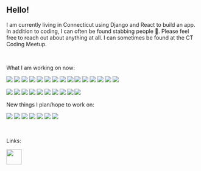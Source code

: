## Hello!

I am currently living in Connecticut using Django and React to build an app.  In addition to coding, I can often be found stabbing people 🤺.  Please feel free to reach out about anything at all.  I can sometimes be found at the CT Coding Meetup.

<br/>

What I am working on now:

<img src="https://img.shields.io/badge/Amazon_AWS-FF9900?style=for-the-badge&logo=amazonaws&logoColor=white"> <img src="https://img.shields.io/badge/Django-092E20?style=for-the-badge&logo=django&logoColor=green"> <img src="https://img.shields.io/badge/Docker-2CA5E0?style=for-the-badge&logo=docker&logoColor=whitex"> <img src="https://img.shields.io/badge/GIT-E44C30?style=for-the-badge&logo=git&logoColor=white"> <img src="https://img.shields.io/badge/Github%20Actions-282a2e?style=for-the-badge&logo=githubactions&logoColor=367cfe"> <img src="https://img.shields.io/badge/Linux-FCC624?style=for-the-badge&logo=linux&logoColor=black"> <img src="https://img.shields.io/badge/Nginx-009639?style=for-the-badge&logo=nginx&logoColor=white"> <img src="https://img.shields.io/badge/PostgreSQL-316192?style=for-the-badge&logo=postgresql&logoColor=white"> <img src="https://camo.githubusercontent.com/16526d91eeca81010d2b5ae7da2994764f4689a7d88ef0a804438a9ce4b25850/68747470733a2f2f696d672e736869656c64732e696f2f62616467652f5079746573742d3041394544432e7376673f7374796c653d666f722d7468652d6261646765266c6f676f3d507974657374266c6f676f436f6c6f723d7768697465"> <img src="https://img.shields.io/badge/React-20232A?style=for-the-badge&logo=react&logoColor=61DAFB"> <img src="https://img.shields.io/badge/Shell_Script-121011?style=for-the-badge&logo=gnu-bash&logoColor=white"> <img src="https://img.shields.io/badge/Stripe-626CD9?style=for-the-badge&logo=Stripe&logoColor=white"> <img src="https://img.shields.io/badge/TypeScript-007ACC?style=for-the-badge&logo=typescript&logoColor=white"> <img src="https://camo.githubusercontent.com/141552b94a404cccf8299c65dd95b72126380f2a144ea36169f915a8972bc5ca/68747470733a2f2f696d672e736869656c64732e696f2f62616467652f56696d2d3031393733332e7376673f7374796c653d666f722d7468652d6261646765266c6f676f3d56696d266c6f676f436f6c6f723d7768697465"> <img src="https://img.shields.io/badge/VSCode-0078D4?style=for-the-badge&logo=visual%20studio%20code&logoColor=white"> 

<img src="https://img.shields.io/badge/Jupyter-F37626.svg?&style=for-the-badge&logo=Jupyter&logoColor=white"> <img src="https://img.shields.io/badge/Microsoft_Excel-217346?style=for-the-badge&logo=microsoft-excel&logoColor=white"> <img src="https://img.shields.io/badge/Numpy-777BB4?style=for-the-badge&logo=numpy&logoColor=white"> <img src="https://img.shields.io/badge/OpenCV-27338e?style=for-the-badge&logo=OpenCV&logoColor=white"> <img src="https://img.shields.io/badge/Pandas-2C2D72?style=for-the-badge&logo=pandas&logoColor=white"> <img src="https://img.shields.io/badge/Proxmox-E57000?style=for-the-badge&logo=proxmox&logoColor=white"> <img src="https://img.shields.io/badge/R-276DC3?style=for-the-badge&logo=r&logoColor=white"> <img src="https://img.shields.io/badge/Raspberry%20Pi-A22846?style=for-the-badge&logo=Raspberry%20Pi&logoColor=white"> <img src="https://img.shields.io/badge/scikit_learn-F7931E?style=for-the-badge&logo=scikit-learn&logoColor=white"> <img src="https://img.shields.io/badge/SciPy-654FF0?style=for-the-badge&logo=SciPy&logoColor=white"> 


New things I plan/hope to work on:

<img src="https://img.shields.io/badge/C%2B%2B-00599C?style=for-the-badge&logo=c%2B%2B&logoColor=white"> <img src="https://img.shields.io/badge/CUDA-000000?style=for-the-badge&logo=Nvidia&logoColor=9FEF00"> <img src="https://img.shields.io/badge/Go-00ADD8?style=for-the-badge&logo=go&logoColor=white"> <img src="https://img.shields.io/badge/%3C/%3E%20htmx-3D72D7?style=for-the-badge&logo=mysl&logoColor=white"> <img src="https://img.shields.io/badge/PyTorch-EE4C2C?style=for-the-badge&logo=pytorch&logoColor=white"> <img src="https://img.shields.io/badge/redis-%23DD0031.svg?&style=for-the-badge&logo=redis&logoColor=white"> <img src="https://img.shields.io/badge/Tailwind_CSS-38B2AC?style=for-the-badge&logo=tailwind-css&logoColor=white">  

<br/>

Links:

[<img src="https://cdn.iconscout.com/icon/free/png-64/linkedin-162-498418.png" width="40">](https://www.linkedin.com/in/dionjustin/)



<!--
more badges::  https://github.com/alexandresanlim/Badges4-README.md-Profile

[<img src="https://cdn.iconscout.com/icon/free/png-256/meetup-2752123-2284940.png" width="40">](https://www.meetup.com/central-connecticut-coders/)
Datacamp badge:  https://img.shields.io/badge/Datacamp-05192D?style=for-the-badge&logo=datacamp&logoColor=65FF8F

**justin107d/justin107d** is a ✨ _special_ ✨ repository because its `README.md` (this file) appears on your GitHub profile.

Here are some ideas to get you started:

- 🔭 I’m currently working on ...
- 🌱 I’m currently learning ...
- 👯 I’m looking to collaborate on ...
- 🤔 I’m looking for help with ...
- 💬 Ask me about ...
- 📫 How to reach me: ...
- 😄 Pronouns: ...
- ⚡ Fun fact: ...
-->
